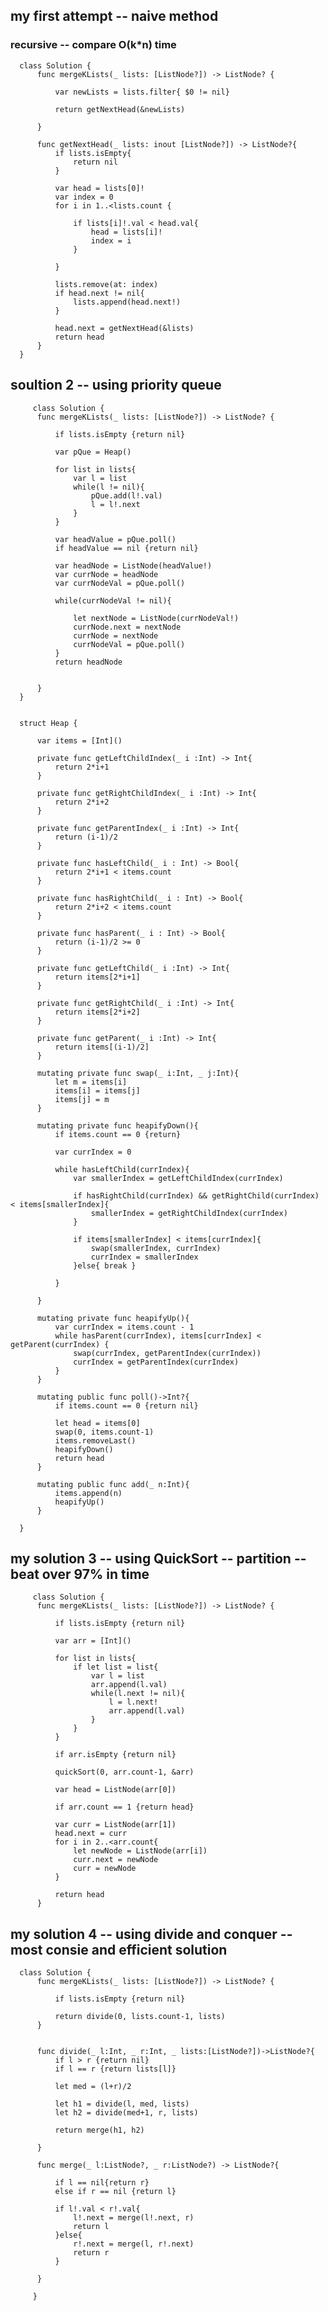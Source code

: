 ## my first attempt -- naive method
### recursive -- compare O(k*n) time
      class Solution {
          func mergeKLists(_ lists: [ListNode?]) -> ListNode? { 

              var newLists = lists.filter{ $0 != nil}

              return getNextHead(&newLists)

          }

          func getNextHead(_ lists: inout [ListNode?]) -> ListNode?{
              if lists.isEmpty{
                  return nil
              }

              var head = lists[0]!
              var index = 0
              for i in 1..<lists.count {

                  if lists[i]!.val < head.val{
                      head = lists[i]!
                      index = i
                  }

              }

              lists.remove(at: index)
              if head.next != nil{
                  lists.append(head.next!)
              }

              head.next = getNextHead(&lists)
              return head
          }
      }
      
   
   ## soultion 2 -- using priority queue
   
         class Solution {
          func mergeKLists(_ lists: [ListNode?]) -> ListNode? { 

              if lists.isEmpty {return nil}

              var pQue = Heap()

              for list in lists{
                  var l = list
                  while(l != nil){
                      pQue.add(l!.val)
                      l = l!.next
                  }
              }

              var headValue = pQue.poll()
              if headValue == nil {return nil}

              var headNode = ListNode(headValue!)
              var currNode = headNode
              var currNodeVal = pQue.poll()

              while(currNodeVal != nil){

                  let nextNode = ListNode(currNodeVal!)
                  currNode.next = nextNode
                  currNode = nextNode
                  currNodeVal = pQue.poll()
              }
              return headNode


          }
      }


      struct Heap {

          var items = [Int]()

          private func getLeftChildIndex(_ i :Int) -> Int{
              return 2*i+1
          }

          private func getRightChildIndex(_ i :Int) -> Int{
              return 2*i+2
          }

          private func getParentIndex(_ i :Int) -> Int{
              return (i-1)/2
          }

          private func hasLeftChild(_ i : Int) -> Bool{
              return 2*i+1 < items.count
          }

          private func hasRightChild(_ i : Int) -> Bool{
              return 2*i+2 < items.count
          }

          private func hasParent(_ i : Int) -> Bool{
              return (i-1)/2 >= 0
          }

          private func getLeftChild(_ i :Int) -> Int{
              return items[2*i+1]
          }

          private func getRightChild(_ i :Int) -> Int{
              return items[2*i+2]
          }

          private func getParent(_ i :Int) -> Int{
              return items[(i-1)/2]
          }

          mutating private func swap(_ i:Int, _ j:Int){
              let m = items[i]
              items[i] = items[j]
              items[j] = m
          }

          mutating private func heapifyDown(){
              if items.count == 0 {return}

              var currIndex = 0

              while hasLeftChild(currIndex){
                  var smallerIndex = getLeftChildIndex(currIndex)

                  if hasRightChild(currIndex) && getRightChild(currIndex) < items[smallerIndex]{
                      smallerIndex = getRightChildIndex(currIndex)
                  }

                  if items[smallerIndex] < items[currIndex]{
                      swap(smallerIndex, currIndex)
                      currIndex = smallerIndex
                  }else{ break }

              }

          }

          mutating private func heapifyUp(){
              var currIndex = items.count - 1 
              while hasParent(currIndex), items[currIndex] < getParent(currIndex) {
                  swap(currIndex, getParentIndex(currIndex))
                  currIndex = getParentIndex(currIndex)
              }
          }

          mutating public func poll()->Int?{
              if items.count == 0 {return nil}

              let head = items[0]
              swap(0, items.count-1)
              items.removeLast()
              heapifyDown()
              return head
          }

          mutating public func add(_ n:Int){
              items.append(n)
              heapifyUp()
          }

      }
   
   ## my solution 3 -- using QuickSort -- partition -- beat over 97% in time
         class Solution {
          func mergeKLists(_ lists: [ListNode?]) -> ListNode? { 

              if lists.isEmpty {return nil}

              var arr = [Int]()

              for list in lists{
                  if let list = list{
                      var l = list
                      arr.append(l.val)
                      while(l.next != nil){
                          l = l.next!
                          arr.append(l.val)
                      }
                  }
              }

              if arr.isEmpty {return nil}

              quickSort(0, arr.count-1, &arr)

              var head = ListNode(arr[0])

              if arr.count == 1 {return head}

              var curr = ListNode(arr[1])
              head.next = curr
              for i in 2..<arr.count{
                  let newNode = ListNode(arr[i])
                  curr.next = newNode
                  curr = newNode
              }

              return head
          }
   
   ## my solution 4 -- using divide and conquer -- most consie and efficient solution
      class Solution {
          func mergeKLists(_ lists: [ListNode?]) -> ListNode? { 

              if lists.isEmpty {return nil}

              return divide(0, lists.count-1, lists)
          }


          func divide(_ l:Int, _ r:Int, _ lists:[ListNode?])->ListNode?{
              if l > r {return nil}
              if l == r {return lists[l]}

              let med = (l+r)/2

              let h1 = divide(l, med, lists)
              let h2 = divide(med+1, r, lists)

              return merge(h1, h2)

          }

          func merge(_ l:ListNode?, _ r:ListNode?) -> ListNode?{

              if l == nil{return r}
              else if r == nil {return l}

              if l!.val < r!.val{
                  l!.next = merge(l!.next, r)
                  return l
              }else{
                  r!.next = merge(l, r!.next)
                  return r
              }

          }

         }
   
